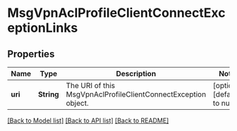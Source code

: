# MsgVpnAclProfileClientConnectExceptionLinks

## Properties
Name | Type | Description | Notes
------------ | ------------- | ------------- | -------------
**uri** | **String** | The URI of this MsgVpnAclProfileClientConnectException object. | [optional] [default to null]

[[Back to Model list]](../README.md#documentation-for-models) [[Back to API list]](../README.md#documentation-for-api-endpoints) [[Back to README]](../README.md)


